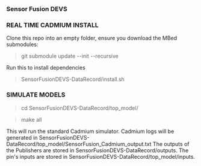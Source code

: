 ### Sensor Fusion DEVS ###


### REAL TIME CADMIUM INSTALL ###

Clone this repo into an empty folder, ensure you download the MBed submodules:

> git submodule update --init --recursive

Run this to install dependencies

> SensorFusionDEVS-DataRecord/install.sh


### SIMULATE MODELS ###

> cd SensorFusionDEVS-DataRecord/top_model/

> make all

This will run the standard Cadmium simulator. Cadmium logs will be generated in SensorFusionDEVS-DataRecord/top_model/SensorFusion_Cadmium_output.txt
The outputs of the Publishers are stored in SensorFusionDEVS-DataRecord/outputs.
The pin's inputs are stored in SensorFusionDEVS-DataRecord/top_model/inputs.